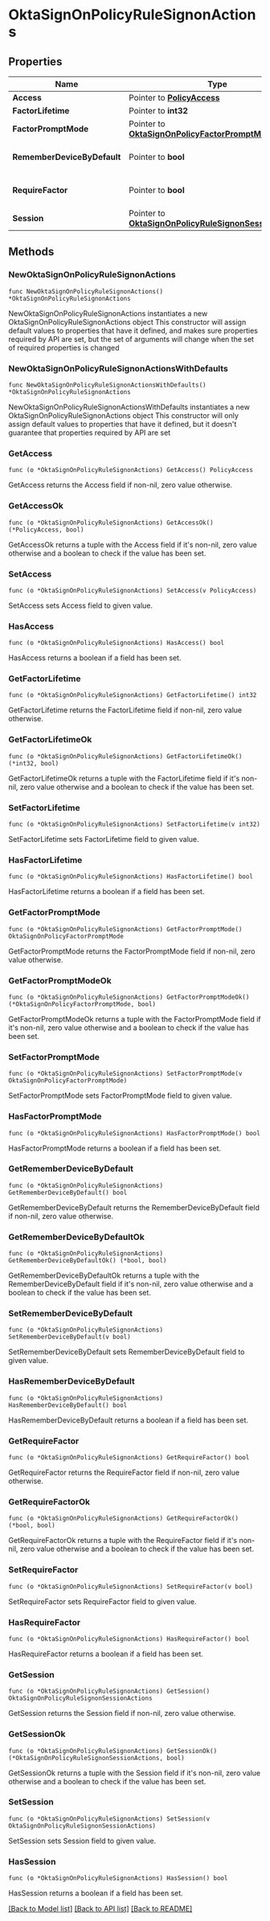 # OktaSignOnPolicyRuleSignonActions

## Properties

Name | Type | Description | Notes
------------ | ------------- | ------------- | -------------
**Access** | Pointer to [**PolicyAccess**](PolicyAccess.md) |  | [optional] 
**FactorLifetime** | Pointer to **int32** |  | [optional] 
**FactorPromptMode** | Pointer to [**OktaSignOnPolicyFactorPromptMode**](OktaSignOnPolicyFactorPromptMode.md) |  | [optional] 
**RememberDeviceByDefault** | Pointer to **bool** |  | [optional] [default to false]
**RequireFactor** | Pointer to **bool** |  | [optional] [default to false]
**Session** | Pointer to [**OktaSignOnPolicyRuleSignonSessionActions**](OktaSignOnPolicyRuleSignonSessionActions.md) |  | [optional] 

## Methods

### NewOktaSignOnPolicyRuleSignonActions

`func NewOktaSignOnPolicyRuleSignonActions() *OktaSignOnPolicyRuleSignonActions`

NewOktaSignOnPolicyRuleSignonActions instantiates a new OktaSignOnPolicyRuleSignonActions object
This constructor will assign default values to properties that have it defined,
and makes sure properties required by API are set, but the set of arguments
will change when the set of required properties is changed

### NewOktaSignOnPolicyRuleSignonActionsWithDefaults

`func NewOktaSignOnPolicyRuleSignonActionsWithDefaults() *OktaSignOnPolicyRuleSignonActions`

NewOktaSignOnPolicyRuleSignonActionsWithDefaults instantiates a new OktaSignOnPolicyRuleSignonActions object
This constructor will only assign default values to properties that have it defined,
but it doesn't guarantee that properties required by API are set

### GetAccess

`func (o *OktaSignOnPolicyRuleSignonActions) GetAccess() PolicyAccess`

GetAccess returns the Access field if non-nil, zero value otherwise.

### GetAccessOk

`func (o *OktaSignOnPolicyRuleSignonActions) GetAccessOk() (*PolicyAccess, bool)`

GetAccessOk returns a tuple with the Access field if it's non-nil, zero value otherwise
and a boolean to check if the value has been set.

### SetAccess

`func (o *OktaSignOnPolicyRuleSignonActions) SetAccess(v PolicyAccess)`

SetAccess sets Access field to given value.

### HasAccess

`func (o *OktaSignOnPolicyRuleSignonActions) HasAccess() bool`

HasAccess returns a boolean if a field has been set.

### GetFactorLifetime

`func (o *OktaSignOnPolicyRuleSignonActions) GetFactorLifetime() int32`

GetFactorLifetime returns the FactorLifetime field if non-nil, zero value otherwise.

### GetFactorLifetimeOk

`func (o *OktaSignOnPolicyRuleSignonActions) GetFactorLifetimeOk() (*int32, bool)`

GetFactorLifetimeOk returns a tuple with the FactorLifetime field if it's non-nil, zero value otherwise
and a boolean to check if the value has been set.

### SetFactorLifetime

`func (o *OktaSignOnPolicyRuleSignonActions) SetFactorLifetime(v int32)`

SetFactorLifetime sets FactorLifetime field to given value.

### HasFactorLifetime

`func (o *OktaSignOnPolicyRuleSignonActions) HasFactorLifetime() bool`

HasFactorLifetime returns a boolean if a field has been set.

### GetFactorPromptMode

`func (o *OktaSignOnPolicyRuleSignonActions) GetFactorPromptMode() OktaSignOnPolicyFactorPromptMode`

GetFactorPromptMode returns the FactorPromptMode field if non-nil, zero value otherwise.

### GetFactorPromptModeOk

`func (o *OktaSignOnPolicyRuleSignonActions) GetFactorPromptModeOk() (*OktaSignOnPolicyFactorPromptMode, bool)`

GetFactorPromptModeOk returns a tuple with the FactorPromptMode field if it's non-nil, zero value otherwise
and a boolean to check if the value has been set.

### SetFactorPromptMode

`func (o *OktaSignOnPolicyRuleSignonActions) SetFactorPromptMode(v OktaSignOnPolicyFactorPromptMode)`

SetFactorPromptMode sets FactorPromptMode field to given value.

### HasFactorPromptMode

`func (o *OktaSignOnPolicyRuleSignonActions) HasFactorPromptMode() bool`

HasFactorPromptMode returns a boolean if a field has been set.

### GetRememberDeviceByDefault

`func (o *OktaSignOnPolicyRuleSignonActions) GetRememberDeviceByDefault() bool`

GetRememberDeviceByDefault returns the RememberDeviceByDefault field if non-nil, zero value otherwise.

### GetRememberDeviceByDefaultOk

`func (o *OktaSignOnPolicyRuleSignonActions) GetRememberDeviceByDefaultOk() (*bool, bool)`

GetRememberDeviceByDefaultOk returns a tuple with the RememberDeviceByDefault field if it's non-nil, zero value otherwise
and a boolean to check if the value has been set.

### SetRememberDeviceByDefault

`func (o *OktaSignOnPolicyRuleSignonActions) SetRememberDeviceByDefault(v bool)`

SetRememberDeviceByDefault sets RememberDeviceByDefault field to given value.

### HasRememberDeviceByDefault

`func (o *OktaSignOnPolicyRuleSignonActions) HasRememberDeviceByDefault() bool`

HasRememberDeviceByDefault returns a boolean if a field has been set.

### GetRequireFactor

`func (o *OktaSignOnPolicyRuleSignonActions) GetRequireFactor() bool`

GetRequireFactor returns the RequireFactor field if non-nil, zero value otherwise.

### GetRequireFactorOk

`func (o *OktaSignOnPolicyRuleSignonActions) GetRequireFactorOk() (*bool, bool)`

GetRequireFactorOk returns a tuple with the RequireFactor field if it's non-nil, zero value otherwise
and a boolean to check if the value has been set.

### SetRequireFactor

`func (o *OktaSignOnPolicyRuleSignonActions) SetRequireFactor(v bool)`

SetRequireFactor sets RequireFactor field to given value.

### HasRequireFactor

`func (o *OktaSignOnPolicyRuleSignonActions) HasRequireFactor() bool`

HasRequireFactor returns a boolean if a field has been set.

### GetSession

`func (o *OktaSignOnPolicyRuleSignonActions) GetSession() OktaSignOnPolicyRuleSignonSessionActions`

GetSession returns the Session field if non-nil, zero value otherwise.

### GetSessionOk

`func (o *OktaSignOnPolicyRuleSignonActions) GetSessionOk() (*OktaSignOnPolicyRuleSignonSessionActions, bool)`

GetSessionOk returns a tuple with the Session field if it's non-nil, zero value otherwise
and a boolean to check if the value has been set.

### SetSession

`func (o *OktaSignOnPolicyRuleSignonActions) SetSession(v OktaSignOnPolicyRuleSignonSessionActions)`

SetSession sets Session field to given value.

### HasSession

`func (o *OktaSignOnPolicyRuleSignonActions) HasSession() bool`

HasSession returns a boolean if a field has been set.


[[Back to Model list]](../README.md#documentation-for-models) [[Back to API list]](../README.md#documentation-for-api-endpoints) [[Back to README]](../README.md)


